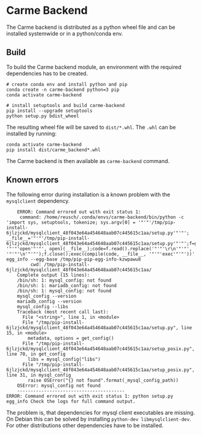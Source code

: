 # Carme Backend

The Carme backend is distributed as a python wheel file and can be installed systemwide or in a python/conda env.

## Build

To build the Carme backend module, an environment with the required dependencies has to be created.

```
# create conda env and install python and pip
conda create -n carme-backend python=3 pip
conda activate carme-backend

# install setuptools and build carme-backend
pip install --upgrade setuptools
python setup.py bdist_wheel
```

The resulting wheel file will be saved to `dist/*.whl`. The `.whl` can be installed by running:

```
conda activate carme-backend
pip install dist/carme_backend*.whl
```

The Carme backend is then available as `carme-backend` command.

## Known errors

The following error during installation is a known problem with the ``mysqlclient`` dependency.

```
    ERROR: Command errored out with exit status 1:
     command: /home/reusch/.conda/envs/carme-backend/bin/python -c 'import sys, setuptools, tokenize; sys.argv[0] = '"'"'/tmp/pip-install-6jlzjckd/mysqlclient_48f043e64a454648aab07c445615c1aa/setup.py'"'"'; __file__='"'"'/tmp/pip-install-6jlzjckd/mysqlclient_48f043e64a454648aab07c445615c1aa/setup.py'"'"';f=getattr(tokenize, '"'"'open'"'"', open)(__file__);code=f.read().replace('"'"'\r\n'"'"', '"'"'\n'"'"');f.close();exec(compile(code, __file__, '"'"'exec'"'"'))' egg_info --egg-base /tmp/pip-pip-egg-info-kzwpawu8
         cwd: /tmp/pip-install-6jlzjckd/mysqlclient_48f043e64a454648aab07c445615c1aa/
    Complete output (15 lines):
    /bin/sh: 1: mysql_config: not found
    /bin/sh: 1: mariadb_config: not found
    /bin/sh: 1: mysql_config: not found
    mysql_config --version
    mariadb_config --version
    mysql_config --libs
    Traceback (most recent call last):
      File "<string>", line 1, in <module>
      File "/tmp/pip-install-6jlzjckd/mysqlclient_48f043e64a454648aab07c445615c1aa/setup.py", line 15, in <module>
        metadata, options = get_config()
      File "/tmp/pip-install-6jlzjckd/mysqlclient_48f043e64a454648aab07c445615c1aa/setup_posix.py", line 70, in get_config
        libs = mysql_config("libs")
      File "/tmp/pip-install-6jlzjckd/mysqlclient_48f043e64a454648aab07c445615c1aa/setup_posix.py", line 31, in mysql_config
        raise OSError("{} not found".format(_mysql_config_path))
    OSError: mysql_config not found
    ----------------------------------------
ERROR: Command errored out with exit status 1: python setup.py egg_info Check the logs for full command output.
```

The problem is, that dependencies for mysql client executables are missing. On Debian this can be solved by installing ``python-dev libmysqlclient-dev``. For other distributions other dependencies have to be installed.
